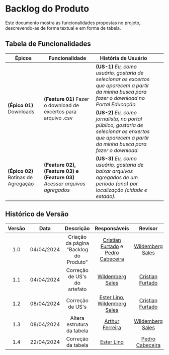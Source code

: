 # **Backlog do Produto**

Este documento mostra as funcionalidades propostas no projeto, descrevendo-as de forma textual e em forma de tabela.

## Tabela de Funcionalidades

<table>
<thead>
  <tr>
    <th>Épicos</th>
    <th>Funcionalidade</th>
    <th>História de Usuário</th>
    <th></th>
    <th></th>
  </tr>
</thead>
<tbody class="features">
  <tr>
    <td rowspan="2"><strong>(Épico 01)</strong> Downloads</td>
    <td rowspan="2"><strong>(Feature 01)</strong> Fazer o download de excertos para arquivo .csv</td>
    <td><strong>(US-1)</strong> <i>Eu, como usuário, gostaria de selecionar os excertos que aparecem a partir da minha busca para fazer o download no Portal Educação.</i></td>
    <td></td>
    <td></td>
  </tr>
  <tr>
    <td><strong>(US-2)</strong> <i>Eu, como jornalista, no portal público, gostaria de selecionar os enxertos que aparecem a partir da minha busca para fazer o download.</i></td>
    <td></td>
    <td></td>
  </tr>
  <tr>
    <td rowspan="2"><strong>(Épico 02)</strong> Rotinas de Agregação</td>
    <td><strong>(Feature 02), (Feature 03) e (Feature 03)<br></strong><i>Acessar arquivos agregados</i></td>
    <td><strong>(US-3)</strong> <i>Eu, como usuário, gostaria de baixar arquivos agregados de um período (ano) por localização (cidade e estado).</i></td>
    <td></td>
    <td></td>
  </tr>
</tbody>
</table>


## Histórico de Versão

| Versão |    Data    |               Descrição                |                                             Responsáveis                                             |                         Revisor                         |
| :----: | :--------: | :------------------------------------: | :--------------------------------------------------------------------------------------------------: | :-----------------------------------------------------: |
|  1.0   | 04/04/2024 | Criação da página "Backlog do Produto" | [Cristian Furtado](https://github.com/csafurtado) e [Pedro Cabeceira](https://github.com/pkbceira03) | [Wildemberg Sales](https://github.com/wildemberg-sales) |
|  1.1   | 04/04/2024 |      Correção de US's do artefato      |                       [Wildemberg Sales](https://github.com/wildemberg-sales)                        |    [Cristian Furtado](https://github.com/csafurtado)    |
|  1.2   | 08/04/2024 |            Correção de US's            | [Ester Lino](https://github.com/esteerlino), [Wildemberg Sales](https://github.com/wildemberg-sales) |    [Cristian Furtado](https://github.com/csafurtado)    |
|  1.3   | 08/04/2024 |       Altera estrutura da tabela       |                    [Arthur Ferreira](https://github.com/ArthurFerreiraRodrigues)                     | [Wildemberg Sales](https://github.com/wildemberg-sales) |
|  1.4   | 22/04/2024 |            Correção da tabela          | [Ester Lino](https://github.com/esteerlino) |   [Pedro Cabeceira](https://github.com/pkbceira03)   |